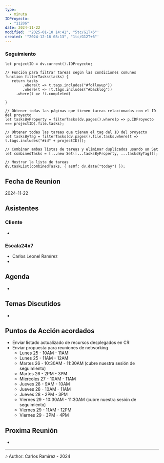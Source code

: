 ```yaml
---
type:
  - minuta
IDProyecto:
  - "11206"
date: 2024-11-22
modified: '"2025-01-10 14:41", "5tc/G1T+6"'
created: '"2024-12-16 08:13", "1tc/G12T+6"'
---
```



### Seguimiento

```dataviewjs
let projectID = dv.current().IDProyecto;

// Función para filtrar tareas según las condiciones comunes
function filterTasks(tasks) {
   return tasks
        .where(t => t.tags.includes("#followup"))
        .where(t => !t.tags.includes("#backlog"))
     .where(t => !t.completed)
        
}

// Obtener todas las páginas que tienen tareas relacionadas con el ID del proyecto
let tasksByProperty = filterTasks(dv.pages().where(p => p.IDProyecto === projectID).file.tasks);

// Obtener todas las tareas que tienen el tag del ID del proyecto
let tasksByTag = filterTasks(dv.pages().file.tasks.where(t => t.tags.includes("#id" + projectID)));

// Combinar ambas listas de tareas y eliminar duplicados usando un Set
let combinedTasks = [...new Set([...tasksByProperty, ...tasksByTag])];

// Mostrar la lista de tareas
dv.taskList(combinedTasks, { asOf: dv.date("today") });
 ```
## Fecha de Reunion
2024-11-22

## Asistentes

### Cliente
* 
### Escala24x7
- Carlos Leonel Ramírez
-  

## Agenda
* 
## Temas Discutidos
*  

## Puntos de Acción acordados
- Enviar listado actualizado de recursos desplegados en CR
- Enviar propuesta para reuniones de networking
	- Lunes 25 - 10AM - 11AM
	- Lunes 25 - 11AM - 12AM 
	- Martes 26 - 10:30AM - 11:30AM (cubre nuestra sesión de seguimiento)
	- Martes 26 - 2PM - 3PM
	- Miercoles 27 - 10AM - 11AM
	-  Jueves 28 - 9AM - 10AM
	- Jueves 28 - 10AM - 11AM
	- Jueves 28 - 2PM - 3PM
	- Viernes 29 - 10:30AM - 11:30AM (cubre nuestra sesión de seguimiento)
	- Viernes 29 - 11AM - 12PM
	- Viernes 29 - 3PM - 4PM
## Proxima Reunión
*   

---
🎶
Author: Carlos Ramírez - 2024
